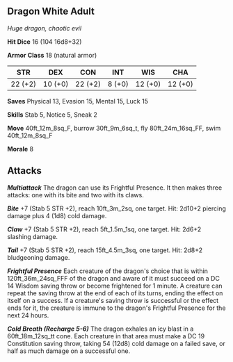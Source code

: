 ## Dragon White Adult

*Huge dragon, chaotic evil*

**Hit Dice** 16 (104 16d8+32)

**Armor Class** 18 (natural armor)

| STR     | DEX     | CON     | INT     | WIS     | CHA     |
|---------|---------|---------|---------|---------|---------|
| 22 (+2) | 10 (+0) | 22 (+2) |  8 (+0) | 12 (+0) | 12 (+0) |

**Saves** Physical 13, Evasion 15, Mental 15, Luck 15

**Skills** Stab 5, Notice 5, Sneak 2

**Move** 40ft\_12m\_8sq\_F, burrow 30ft\_9m\_6sq\_t, fly 80ft\_24m\_16sq\_FF, swim 40ft\_12m\_8sq\_F

**Morale** 8

## Attacks

***Multiattack*** The dragon can use its Frightful Presence. It then makes three attacks: one with its bite and two with its claws.

***Bite*** +7 (Stab 5 STR +2), reach 10ft\_3m\_2sq, one target. Hit: 2d10+2 piercing damage plus 4 (1d8) cold damage.

***Claw*** +7 (Stab 5 STR +2), reach 5ft\_1.5m\_1sq, one target. Hit: 2d6+2 slashing damage.

***Tail*** +7 (Stab 5 STR +2), reach 15ft\_4.5m\_3sq, one target. Hit: 2d8+2 bludgeoning damage.

***Frightful Presence*** Each creature of the dragon's choice that is within 120ft\_36m\_24sq\_FFF of the dragon and aware of it must succeed on a DC 14 Wisdom saving throw or become frightened for 1 minute. A creature can repeat the saving throw at the end of each of its turns, ending the effect on itself on a success. If a creature's saving throw is successful or the effect ends for it, the creature is immune to the dragon's Frightful Presence for the next 24 hours.

***Cold Breath (Recharge 5-6)*** The dragon exhales an icy blast in a 60ft\_18m\_12sq\_tt cone. Each creature in that area must make a DC 19 Constitution saving throw, taking 54 (12d8) cold damage on a failed save, or half as much damage on a successful one.

